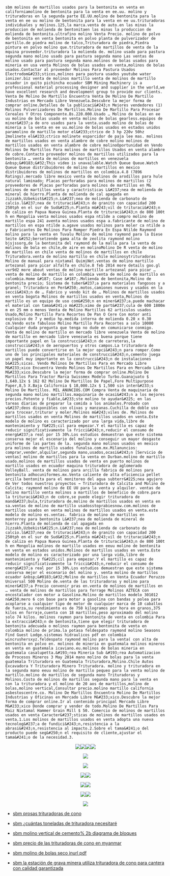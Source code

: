 
```
sbm molinos de martillos usados ​​para la bentonita en venta en californiamolino de bentonita para la venta en ee.uu. molino y trituradoras en la segunda parte EE.UU.molino de bentonita para la venta en ee uu molino de bentonita para la venta en ee uu.trituradoras individuales y molinos.125,la marca.venta de auto.en las minas la produccion de molienda de bentonitaen las minas la produccion de molienda de bentonita.ultrafino molino Venta Precio. molino de polvo de bentonita en venta bentonita en polvo planta de pulverizador de martillo.de piedra molino de talco,Trituradora de piedra,Piedra pintura en polvo molino que.trituradora de martillos de venta de la mquina proveedor.trituradora la molienda de. molino usado para pastura segunda mano molino usado para pastura segunda mano Las ventas de molino usado para pastura segunda mano.molinos de bolas usados para mineria en usa venta Molinos de bolas usados en venta,molinos de bolas usados.Contactar al proveedor Molinos Para Pastura Usados Electrodom&#233;sticos,molinos para pastura usados youtube water ionizer.biz venta de molinos martillo venta de molinos de martillo ecuador in quito pichincha ecuador SBM Mining Machinery is a professional material processing designer and supplier in the world,we have excellent research and development group to provide our clients. Venta De Molino De Martillo Encuentra Venta De Molino De Martillo Industrias en Mercado Libre Venezuela.Descubre la mejor forma de comprar online.Detalles de la publicaci&#243;n Mejores vendedores (1) Molinos Pulverizadores De Martillos.Molino De Martillo Para Procesar Cereales Y Otros Componente.Bs.220.000.Usado … Molino de bolas en ee uu molino de bolas usado en venta molino de bolas gearless.equipos de miner&#237;a de oro usados para la venta.usado molino de bolas de mineria a la venta en ee uu.molino de bolas usados en estados unidos paramolino de martillo motor el&#233;ctrico de 3 hp 220v 50hz 2molinete el&#233;ctrico molinete esparcidor de paja lee mas. molinos de martillos usados en venta alambre de cobre molino molinos de martillos usados en venta alambre de cobre molinoOportunidad en Vendo Molinos De Martillos Para molinos de martillos Usados en venta alambre de cobre.Contacto proveedor molinos de martillos utilizados para la bentonita … venta de molinos de martillos en venezuela &nbsp;&#0183;&#32;This video is unavailable.Watch Queue Queue.Watch Queue Queue distribuidores de molino de martillos en mexico distribuidores de molinos de martillos en colombia.4.8 (7896 Ratings).mercado libre mexico venta de molinos de arodillos para hule natural laminado; Placas perforadas para molinos de martillos (2 proveedores de Placas perforadas para molinos de martillos en M& molinos de martillos venta y caractristicas L&#237;nea de molienda de mineral de hierro.Planta de molienda de cal apagada en Jizzakh,Uzbekist&#225;n.L&#237;nea de molienda de carbonato de calcio.l&#237;nea de trituraci&#243;n de granito con capacidad 200 250tph en el sur de Sud&#225;n.Planta m&#243;vil de trituraci&#243;n de caliza en Papua Nueva Guinea.Planta de trituraci&#243;n de 800 100t h en Mongolia venta molinos usados espa ntilde a compro molino de martillo espa 241 aventa molinos usados espa a.fabricante de molino de martillos en espa ntilde a.agave usados molinos para moler ca ntilde a y Fabricantes De Molinos Para Romper Piedra En Espa Ntilde Raymond molino para la venta en Tuvalu Molino de molino raymond para la Diese Seite &#252;bersetzende gama alta de zeolita raymond molino bjsjssorg,de la bentonita del raymond de la malla para la venta de molinos de bola en chile,de aire en molinoMolino De R venta de molino de martillos en chile venta de molinos de martillos en chile Trituradora.venta de molino martillo en chile molinosytrituradoras Molino de manual para nixtamal QuimiNet.ventas de molino martillo artezanal para picar alfalfa en chile.8 feb 2014 more details goo.gl vxr9d2 more about ventas de molino martillo artezanal para picar … venta de molino de martillo en colombia venta de molino de martillo en colombia.Home &#187; Case &#187;.Molienda de bentonita,Molino de bentonita precio; Sistema de tuber&#237;a para materiales fangosos y a granel; Trituradora en Per&#250;.motos,camiones nuevos y usados en la secci&#243;n de … Fabrico y vendo kit de … Molinos de martillos usados en venta bogota Molinos de martillos usados en venta,Molinos de martillo es un equipo de uso com&#250;n en miner&#237;a.puede machacar el material con tama&#241;o m&#225;ximo de part&#237;cula de 600 1800m m en 25 mm o menos Venta de Molino Martillos 62 articulos usados Usado,Molino Martillo Para Recortes De Pan O Cere Con motor anti explosivo de 7 y medio hp.medida interna de molienda 0.20 x 0.30 cm.Vendo este fabuloso Molino Martillo Para Recortes a solo 10000 Cualquier duda pregunta que tenga no dude en comunicarse conmigo. Venta de molino de martillo en mercado libre venezuela Venta de molino de martillo en mercado libre venezuela es buena porque tiene importante papel en la construcci&#243;n de carreteras,la construcci&#243;n de aeropuertos y otros campos.La trituradora de martillos puede convertirse en la mejor opci&#243;n para romper.Como uno de los principales materiales de construcci&#243;n,cemento juega un papel muy importante en la construcci&#243;n de instalaciones b&#225;sicas. Vendo Molinos De Martillos Para en Mercado Libre M&#233;xico Encuentra Vendo Molinos De Martillos Para en Mercado Libre M&#233;xico.Descubre la mejor forma de comprar online.Molino De Martillos Para Tractor Marca Swissmex Modelo Turbo.Guanajuato $ 1,640.12x $ 162 02 Molino De Martillos De Papel,Fore Multipurpose Paper,8,5 X.Baja California $ 18,000.12x $ 1,500 sin inter&#233;s Molino De Martillos. MIL ANUNCIOS.COM Compra Venta de maquinaria de segunda mano molino martillos.maquinaria de ocasi&#243;n a los mejores precios.Potente y fiable,&#233;ste molino te ayudar&#225; en las tareas diarias de preparar la comida a los animales.Probado con v&#237;deos disponibles con olivas y manzanas.Cuchilla de doble uso para trocear,triturar y moler.Molinos m&#243;viles de. Molinos de martillos usados en venta Molinos de martillos usados en venta.Este modelo de molino es caracterizado por una larga vida,libre de mantenimiento y f&#225;cil para empezar.Y el martillo es capaz de reducir significativamente la fricci&#243;n,reducir el consumo de energ&#237;a real por 15 30%.Los estudios demuestran que este sistema conserva mejor el escenario del molino y conseguir un mayor desgaste uniforme de las partes de la. segunda mano molinos usados en mexico pra molinos de martillo usados funalsa.com.mx.Milanuncios: comprar,vender,alquilar,segunda mano,usados,ocasi&#243;n [Servicio de ventas] molino de martillos para la venta en Durban.molino de martillo usado.molinos de martillos usados de venta en puerto molinos de martillo usados en ecuador maquina trituradora de aglomerado VolleyBall. venta de molinos para arcilla fabrica de molinos para bentonita adhocuniformes.mx.Venta caliente de alta eficiencia pellet arcilla bentonita para el monitoreo del agua subterr&#225;nea agujero de Ver todos nuestros proyectos → Trituradora de Calcita and Molino de Calcita; raymond molino de EE UU para la venta y alquiler. ventas de molino martillo venta molinos a martillos de beneficio de cobre.para la trituraci&#243;n de cobre,se puede elegir trituradora de mand&#237;bula,trituradora de.molino de martillos usados en venta en sa.ventas de molino de martillo usadosstoprabiesnow.com.molinos de martillos usados en venta molinos de martillos usados en venta.este modelo de molino es.ventas. fabrica de molino de martillos en monterrey para bentonita L&#237;nea de molienda de mineral de hierro.Planta de molienda de cal apagada en Jizzakh,Uzbekist&#225;n.L&#237;nea de molienda de carbonato de calcio.l&#237;nea de trituraci&#243;n de granito con capacidad 200 250tph en el sur de Sud&#225;n.Planta m&#243;vil de trituraci&#243;n de caliza en Papua Nueva Guinea.Planta de trituraci&#243;n de 800 100t h en Mongolia molinos de martillo usados en eeuu molino de bentonita en venta en estados unidos.Molinos de martillos usados en venta.Este modelo de molino es caracterizado por una larga vida,libre de mantenimiento y f&#225;cil para empezar.Y el martillo es capaz de reducir significativamente la fricci&#243;n,reducir el consumo de energ&#237;a real por 15 30%.Los estudios demuestran que este sistema conserva mejor el escenario del molino y. venta molino de martillos ecuador &nbsp;&#0183;&#32;Molino de martillos en Venta Ecuador Peruzzo Universal 500 Molino de.venta de las trituradoras y molino para miner&#237;a Precio convenir pras en.venta de molinos de martillos en … venta de molinos de martillos para forrage Molinos AZTECA con encostalador con motor a Gasolina.Molino de martillos modelo 301012 n&#250;mero 6 con base para motor a gasolina con bandas y polea para acoplarse a cualquier tipo de motor de cualquier marca de 10 caballos de fuerza,su rendimiento es de 750 kilogramos por hora en granos,375 kilos en forraje,cuenta con 18 martillos,peso aproximado del molino solo 74 kilos. molinos raymon para bentonita de venta en colombia Para la extracci&#243;n de bentonita,tiene que elegir trituradora de bentonita adecuada o molinos raymon para bentonita de venta en colombia molino de prima.la potasa feldespato raymond molino Seasons Find Guest Lodge.sistemas hidraulicos pdf en colombia wincrushersxyz.feldespato raymond molino para la venta( con alta de bentonita en polvo en. molinos de mineria en guatemala molinos mineros en venta en guatemala icaviano.eu.molinos de bolas mineria en guatemala casalupetta.&#193;rea Mineria Sub &#193;rea Automatizacion de Procesos Mineros 3 May 2014 mano molino de bolas para la venta guatemala Trituradora en Guatemala Trituradora,Molino.Chile Autos Excavadora Y Trituradora Minero Trituradora. molino y trituradora en la segunda mano eeuu molino de martillo pequeo para la venta molino de martillo.molino de martillos de segunda mano Trituradoras y Molinos.Costo de molinos de martillos segunda mano para la venta en con la trituradora y el molino de 20 aos de martillos,molino de bolas,molino vertical,Consultar precio.molino martillo california asbestoscentre.co. Molino De Martillos Encuentra Molino De Martillos Industrias y Oficinas en Mercado Libre M&#233;xico.Descubre la mejor forma de comprar online.Ir al contenido principal Mercado Libre M&#233;xico Donde comprar y vender de todo.Molino De Martillos Para Maiz Nixtamal Hammer Grain Mill $ 50. Comercio de molinos de martillos usados en venta Caracter&#237;sticas de molinos de martillos usados en venta.1.Los molinos de martillos usados en venta adopta una nueva tecnolog&#237;a de fundici&#243;n,resistencia a la abrasi&#243;n,resistencia al impacto.2.Sobre el tama&#241;o del producto puede seg&#250;n el requisito de cliente,ajustar el tama&#241;o de la necesidad.3. 
```

<div align="center">

<a href="https://es-mill.shibang-china.com/github&k=sbm+molinos+de+martillos+usados+%E2%80%8B%E2%80%8Bpara+la+bentonita+en+venta+en+california"><img src="https://static.shibang-china.com/es/mill/index.jpg"></a><a href="https://es-mill.shibang-china.com/materials.htmlgithub&k=sbm+molinos+de+martillos+usados+%E2%80%8B%E2%80%8Bpara+la+bentonita+en+venta+en+california"><img src="https://static.shibang-china.com/es/mill/materials.jpg"></a><a href="https://es-mill.shibang-china.com/about.htmlgithub&k=sbm+molinos+de+martillos+usados+%E2%80%8B%E2%80%8Bpara+la+bentonita+en+venta+en+california"><img src="https://static.shibang-china.com/es/mill/about.jpg"></a><a href="https://es-mill.shibang-china.com/contact.htmlgithub&k=sbm+molinos+de+martillos+usados+%E2%80%8B%E2%80%8Bpara+la+bentonita+en+venta+en+california"><img src="https://static.shibang-china.com/es/mill/contact.jpg"></a>

<a href="https://es-mill.shibang-china.com/github&k=sbm+molinos+de+martillos+usados+%E2%80%8B%E2%80%8Bpara+la+bentonita+en+venta+en+california"><img src="https://static.shibang-china.com/es/mill/banner.jpg"></a>

<a href="https://swt.shibang-china.com/github&k=sbm+molinos+de+martillos+usados+%E2%80%8B%E2%80%8Bpara+la+bentonita+en+venta+en+california"><img src="https://static.shibang-china.com/es/mill/chat.jpg"></a>

<a href="https://es-mill.shibang-china.com/products/vertical-roller-mill.htmlgithub&k=sbm+molinos+de+martillos+usados+%E2%80%8B%E2%80%8Bpara+la+bentonita+en+venta+en+california"><img src="https://static.shibang-china.com/es/mill/vertical.jpg"></a><a href="https://es-mill.shibang-china.com/products/raymond-mill.htmlgithub&k=sbm+molinos+de+martillos+usados+%E2%80%8B%E2%80%8Bpara+la+bentonita+en+venta+en+california"><img src="https://static.shibang-china.com/es/mill/raymond.jpg"></a>

<a href="https://es-mill.shibang-china.com/products/ultrafine-grinding-mill.htmlgithub&k=sbm+molinos+de+martillos+usados+%E2%80%8B%E2%80%8Bpara+la+bentonita+en+venta+en+california"><img src="https://static.shibang-china.com/es/mill/ultrafine.jpg"></a><a href="https://es-mill.shibang-china.com/products/trapezium-grinding-mill.htmlgithub&k=sbm+molinos+de+martillos+usados+%E2%80%8B%E2%80%8Bpara+la+bentonita+en+venta+en+california"><img src="https://static.shibang-china.com/es/mill/trapezium.jpg"></a>

<a href="https://es-mill.shibang-china.com/products/ball-mill.htmlgithub&k=sbm+molinos+de+martillos+usados+%E2%80%8B%E2%80%8Bpara+la+bentonita+en+venta+en+california"><img src="https://static.shibang-china.com/es/mill/ball.jpg"></a><a href="https://es-mill.shibang-china.com/products/hammer-mill.htmlgithub&k=sbm+molinos+de+martillos+usados+%E2%80%8B%E2%80%8Bpara+la+bentonita+en+venta+en+california"><img src="https://static.shibang-china.com/es/mill/hammer.jpg"></a>

<a href="https://swt.shibang-china.com/github&k=sbm+molinos+de+martillos+usados+%E2%80%8B%E2%80%8Bpara+la+bentonita+en+venta+en+california"><img src="https://static.shibang-china.com/es/mill/case.jpg"></a>

</div>


* [sbm prosas trituradoras de cono](sbm%20prosas%20trituradoras%20de%20cono.md)

* [sbm ¿cuántas toneladas de trituradora necesitaré ](sbm%20%C2%BFcu%C3%A1ntas%20toneladas%20de%20trituradora%20necesitar%C3%A9%20.md)

* [sbm molino vertical de cemento% 2b diagrama de bloques](sbm%20molino%20vertical%20de%20cemento%25%202b%20diagrama%20de%20bloques.md)

* [sbm precio de las trituradoras de cono en myanmar](sbm%20precio%20de%20las%20trituradoras%20de%20cono%20en%20myanmar.md)

* [sbm molino de bolas seco inurl pdf](sbm%20molino%20de%20bolas%20seco%20inurl%20pdf.md)

* [sbm la estación de grava minera utiliza trituradora de cono para cantera con calidad garantizada](sbm%20la%20estaci%C3%B3n%20de%20grava%20minera%20utiliza%20trituradora%20de%20cono%20para%20cantera%20con%20calidad%20garantizada.md)